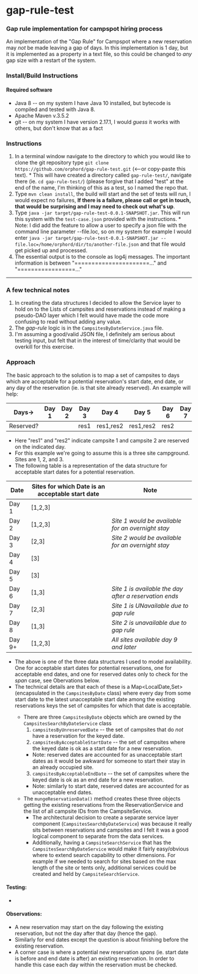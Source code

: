 # gap-rule-test
### Gap rule implementation for campspot hiring process
An implementation of the "Gap Rule" for Campspot where a new reservation may *not* be made leaving a gap of <gap> days.  In this implementation <gap> is 1 day, but it is implemented as a property in a text file, so this could be changed to *any* gap size with a restart of the system.

### Install/Build Instructions
#### Required software
   * Java 8 -- on my system I have Java 10 installed, but bytecode is compiled and tested with Java 8.
   * Apache Maven v.3.5.2
   * git -- on my system I have version 2.17.1, I would *guess* it works with others, but don't know that as a fact
   
### Instructions
   1. In a terminal window navigate to the directory to which you would like to clone the git repository type `git clone https://github.com/orphord/gap-rule-test.git` (<--or copy-paste this text).
    * This will have created a directory called `gap-rule-test/`, navigate there (ie. `cd gap-rule-test/`) (please forgive that I added "test" at the end of the name, I'm thinking of this as a test, so I named the repo that.
   2. Type `mvn clean install`, the build will start and the set of tests will run, I would expect no failures, **If there is a failure, please call or get in touch, that would be surprising and I may need to check out what's up**.
   3. Type `java -jar target/gap-rule-test-0.0.1-SNAPSHOT.jar`.  This will run this system with the `test-case.json` provided with the instructions.
     * Note: I did add the feature to allow a user to specify a json file with the command line parameter --file.loc, so on my system for example I would enter `java -jar target/gap-rule-test-0.0.1-SNAPSHOT.jar --file.loc=/home/orphord/dir/to/another-file.json` and that file would get picked up and processed.
   4. The essential output is to the console as log4j messages.  The important information is between "======================..." and "=================..."

---

### A few technical notes
1. In creating the data structures I decided to allow the Service layer to hold on to the Lists of campsites and reservations instead of making a pseudo-DAO layer which I felt would have made the code more confusing to read without adding any value.
2. The *gap-rule* logic is in the `CampsitesByDateService.java` file.
3. I'm assuming a good/valid JSON file, I definitely am serious about testing input, but felt that in the interest of time/clarity that would be overkill for this exercise.

### Approach
The basic approach to the solution is to map a set of campsites to days which are acceptable for a potential reservation's start date, end date, or any day of the reservation (ie. is that site already reserved).  An example will help:

|Days->|Day 1|Day 2|Day 3|Day 4|Day 5|Day 6|Day 7|Day 8|
|---|---|---|---|---|---|---|---|---|
|Reserved?|||res1|res1,res2|res1,res2|res2|||

* Here "res1" and "res2" indicate campsite 1 and campsite 2 are reserved on the indicated day.
* For this example we're going to assume this is a three site campground.  Sites are 1, 2, and 3.
* The following table is a representation of the data structure for acceptable start dates for a potential reservation.

|Date|Sites for which Date is an acceptable start date|Note|
|---|---|---|
|Day 1|[1,2,3]||
|Day 2|[1,2,3]|*Site 1 would be available for an overnight stay*|
|Day 3|[2,3]|*Site 2 would be available for an overnight stay*|
|Day 4|[3]||
|Day 5|[3]||
|Day 6|[1,3]|*Site 1 is available the day after a reservation ends*|
|Day 7|[2,3]|*Site 1 is UNavailable due to gap rule*|
|Day 8|[1,3]|*Site 2 is unavailable due to gap rule*|
|Day 9+|[1,2,3]|*All sites available day 9 and later*|

* The above is one of the three data structures I used to model availability.  One for acceptable start dates for potential reservations, one for acceptable end dates, and one for reserved dates only to check for the *span* case, see Obervations below.
* The technical details are that each of these is a Map<LocalDate,Set<Campsite>> (encapsulated in the `CampsitesByDate` class) where every day from some start date to the latest unacceptable start date among the existing reservations keys the set of campsites for which that date is acceptable.
  * There are three `CampsitesByDate` objects which are owned by the `CampsitesSearchByDateService` class
    1. `campsitesByUnreservedDate` -- the set of campsites that do *not* have a reservation for the keyed date.
    2. `campsitesByAcceptableStartDate` -- the set of campsites where the keyed date is ok as a start date for a new reservation.
      * Note: reserved dates are accounted for as unacceptable start dates as it would be awkward for someone to start their stay in an already occupied site.
    3. `campsitesByAcceptableEndDate` -- the set of campsites where the keyed date is ok as an end date for a new reservation.
      * Note: similarly to start date, reserved dates are accounted for as unacceptable end dates.
  * The `mungeReservationData()` method creates these three objects getting the existing reservations from the ReservationService and the list of all campsite IDs from the CampsiteService.
    * The architectural decision to create a separate service layer component (`CampsitesSearchByDateService`) was because it really sits between reservations and campsites and I felt it was a good logical component to separate from the data services.
    * Additionally, having a `CampsiteSearchService` that has the `CampsitesSearchByDateService` would make it fairly easy/obvious where to extend search capability to other dimensions.  For example if we needed to search for sites based on the max length of the site or tents only, additional services could be created and held by `CampsiteSearchService`.

#### Testing:
* 

#### Observations:
* A new reservation may start on the day following the existing reservation, but not the day after that day (hence the gap).
* Similarly for end dates except the question is about finishing before the existing reservation.
* A corner case is where a potential new reservation *spans* (ie. start date is before and end date is after) an existing reservation. In order to handle this case each day within the reservation must be checked.


